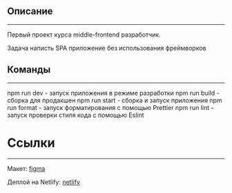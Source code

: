 ## Описание

---

Первый проект курса middle-frontend разработчик. 

Задача написть SPA приложение без использования фреймворков

## Команды

---

npm run dev - запуск приложения в режиме разработки
npm run build - сборка для продакшен
npm run start - сборка и запуск приложения
npm run format - запуск форматирования с помощью Prettier
npm run lint - запуск проверки стиля кода с помощью Eslint

# Ссылки

---

Макет: [figma](https://www.figma.com/file/edzjmC4PCS8TgdjRmJKmJF/Chat-My?node-id=0%3A1)

Деплой на Netlify: [netlify](https://rad-gecko-9fdf45.netlify.app/)